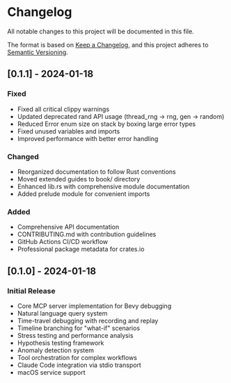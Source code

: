 # Changelog

All notable changes to this project will be documented in this file.

The format is based on [Keep a Changelog](https://keepachangelog.com/en/1.0.0/),
and this project adheres to [Semantic Versioning](https://semver.org/spec/v2.0.0.html).

## [0.1.1] - 2024-01-18

### Fixed
- Fixed all critical clippy warnings
- Updated deprecated rand API usage (thread_rng -> rng, gen -> random)
- Reduced Error enum size on stack by boxing large error types
- Fixed unused variables and imports
- Improved performance with better error handling

### Changed
- Reorganized documentation to follow Rust conventions
- Moved extended guides to book/ directory
- Enhanced lib.rs with comprehensive module documentation
- Added prelude module for convenient imports

### Added
- Comprehensive API documentation
- CONTRIBUTING.md with contribution guidelines
- GitHub Actions CI/CD workflow
- Professional package metadata for crates.io

## [0.1.0] - 2024-01-18

### Initial Release
- Core MCP server implementation for Bevy debugging
- Natural language query system
- Time-travel debugging with recording and replay
- Timeline branching for "what-if" scenarios
- Stress testing and performance analysis
- Hypothesis testing framework
- Anomaly detection system
- Tool orchestration for complex workflows
- Claude Code integration via stdio transport
- macOS service support
